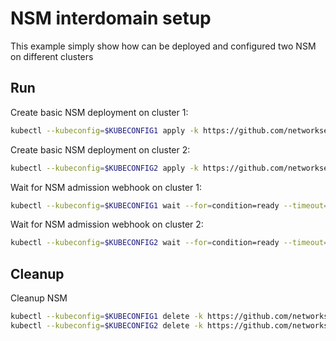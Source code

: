 # NSM interdomain setup


This example simply show how can be deployed and configured two NSM on different clusters

## Run

Create basic NSM deployment on cluster 1:

```bash
kubectl --kubeconfig=$KUBECONFIG1 apply -k https://github.com/networkservicemesh/deployments-k8s/examples/interdomain/nsm/cluster1?ref=380a6e537fd6c6c4ff067a2b9e642639f9b99454
```

Create basic NSM deployment on cluster 2:

```bash
kubectl --kubeconfig=$KUBECONFIG2 apply -k https://github.com/networkservicemesh/deployments-k8s/examples/interdomain/nsm/cluster2?ref=380a6e537fd6c6c4ff067a2b9e642639f9b99454
```

Wait for NSM admission webhook on cluster 1:

```bash
kubectl --kubeconfig=$KUBECONFIG1 wait --for=condition=ready --timeout=1m pod -n nsm-system -l app=admission-webhook-k8s
```

Wait for NSM admission webhook on cluster 2:

```bash
kubectl --kubeconfig=$KUBECONFIG2 wait --for=condition=ready --timeout=1m pod -n nsm-system -l app=admission-webhook-k8s
```

## Cleanup

Cleanup NSM
```bash
kubectl --kubeconfig=$KUBECONFIG1 delete -k https://github.com/networkservicemesh/deployments-k8s/examples/interdomain/nsm/cluster1?ref=380a6e537fd6c6c4ff067a2b9e642639f9b99454
kubectl --kubeconfig=$KUBECONFIG2 delete -k https://github.com/networkservicemesh/deployments-k8s/examples/interdomain/nsm/cluster2?ref=380a6e537fd6c6c4ff067a2b9e642639f9b99454
```
